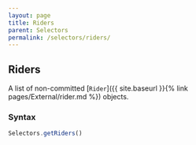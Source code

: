 ```yaml
---
layout: page
title: Riders
parent: Selectors
permalink: /selectors/riders/
---
```


## Riders

A list of non-committed [`Rider`]({{ site.baseurl }}{% link pages/External/rider.md %}) objects.

### Syntax

```js
Selectors.getRiders()
```
